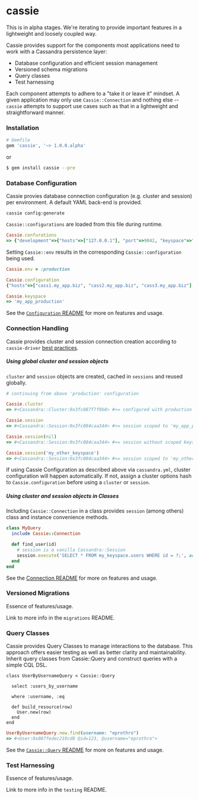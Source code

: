 # cassie

This is in alpha stages. We're iterating to provide important features in a lightweight and loosely coupled way.

Cassie provides support for the components most applications need to work with a Cassandra persistence layer:

* Database configuration and efficient session management
* Versioned schema migrations
* Query classes
* Test harnessing

Each component attempts to adhere to a "take it or leave it" mindset. A given application may only use `Cassie::Connection` and nothing else -- `cassie` attempts to support use cases such as that in a lightweight and straightforward manner.

### Installation

```ruby
# Gemfile
gem 'cassie', '~> 1.0.0.alpha'
```
or
```bash
$ gem install cassie --pre
```

### Database Configuration

Cassie provies database connection configuration (e.g. cluster and session) per environment. A default YAML back-end is provided.

```
cassie config:generate
```

`Cassie::configurations` are loaded from this file during runtime.

```ruby
Cassie.confurations
=> {"development"=>{"hosts"=>["127.0.0.1"], "port"=>9042, "keyspace"=>"my_app_development"}, "test"=>{"hosts"=>["127.0.0.1"], "port"=>9042, "idle_timeout"=>"nil", "keyspace"=>"my_app_test"}, "production"=>{"hosts"=>["cass1.my_app.biz", "cass2.my_app.biz", "cass3.my_app.biz"], "port"=>9042, "keyspace"=>"my_app_production"}}
```

Setting `Cassie::env` results in the corresponding `Cassie::configuration` being used.

```ruby
Cassie.env = :production

Cassie.configuration
{"hosts"=>["cass1.my_app.biz", "cass2.my_app.biz", "cass3.my_app.biz"], "port"=>9042, "keyspace"=>"my_app_production"}

Cassie.keyspace
=> 'my_app_production'
```

See the [`Configuration` README](./lib/cassie/configuration/README.md#readme) for more on features and usage.


### Connection Handling

Cassie provides cluster and session connection creation according to `cassie-driver` [best practices](http://www.datastax.com/dev/blog/4-simple-rules-when-using-the-datastax-drivers-for-cassandra).

##### Using global cluster and session objects

`cluster` and `session` objects are created, cached in `sessions` and reused globally.

```ruby
# continuing from above 'production' configuration

Cassie.cluster
=> #<Cassandra::Cluster:0x3fc087f7f9b8> #<= configured with production options

Cassie.session
=> #<Cassandra::Session:0x3fc084caa344> #<= session scoped to 'my_app_production' keyspace

Cassie.session(nil)
=> #<Cassandra::Session:0x3fc084caa344> #<= session without scoped keyspace

Cassie.session('my_other_keyspace')
=> #<Cassandra::Session:0x3fc084caa344> #<= session scoped to 'my_other_keyspace' keyspace
```

If using Cassie Configuration as described above via `cassandra.yml`, cluster configuration will happen automatically. If not, assign a cluster options hash to `Cassie.configuration` before using a `cluster` or `session`.

##### Using cluster and session objects in Classes

Including `Cassie::Connection` in a class provides `session` (among others) class and instance convenience methods.

```ruby
class MyQuery
  include Cassie::Connection

  def find_user(id)
    # session is a vanilla Cassandra::Session
    session.execute('SELECT * FROM my_keyspace.users WHERE id = ?;', arguments: [id])
  end
end
```

See the [Connection README](./lib/cassie/connection_handler/README.md#readme) for more on features and usage.


### Versioned Migrations

Essence of features/usage.

Link to more info in the `migrations` README.


### Query Classes

Cassie provides Query Classes to manage interactions to the database. This approach offers easier testing as well as better clarity and maintainability.
Inherit query classes from Cassie::Query and construct queries with a simple CQL DSL.

```
class UserByUsernameQuery < Cassie::Query

  select :users_by_username

  where :username, :eq

  def build_resource(row)
    User.new(row)
  end
end
```

```ruby
UserByUsernameQuery.new.find(username: "eprothro")
=> #<User:0x007fedec219cd8 @id=123, @username="eprothro">
```

See the [`Cassie::Query` README](./lib/cassie/queries/README.md#readme) for more on features and usage.

### Test Harnessing

Essence of features/usage.

Link to more info in the `testing` README.